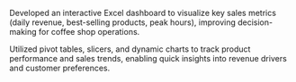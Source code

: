 Developed an interactive Excel dashboard to visualize key sales metrics (daily revenue, best-selling products, peak hours), improving decision-making for coffee shop operations.

Utilized pivot tables, slicers, and dynamic charts to track product performance and sales trends, enabling quick insights into revenue drivers and customer preferences.

